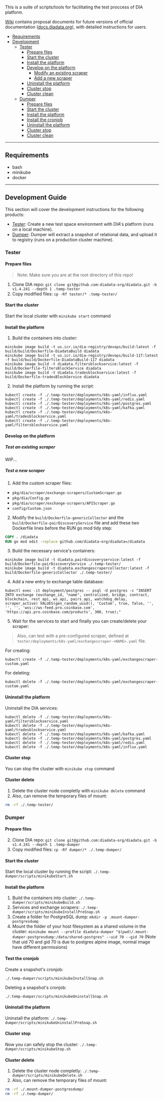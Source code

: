 This is a suite of scripts/tools for facilitating the test proccess of DIA platform.

[Wiki](https://github.com/alexjorgef/diatestsuite/wiki) contains proposal documents for future versions of official documentation ([docs.diadata.org](https://docs.diadata.org)), with detailed instructions for users.

- [Requirements](#requirements)
- [Development](#development)
  - [Tester](#tester)
    - [Prepare files](#prepare-files)
    - [Start the cluster](#start-the-cluster)
    - [Install the platform](#install-the-platform)
    - [Develop on the platform](#develop-on-the-platform)
      - [Modify an existing scraper](#modify-an-existing-scraper)
      - [Add a new scraper](#add-a-new-scraper)
    - [Uninstall the platform](#uninstall-the-platform)
    - [Cluster stop](#cluster-stop)
    - [Cluster clean](#cluster-clean)
  - [Dumper](#dumper)
    - [Prepare files](#prepare-files-1)
    - [Start the cluster](#start-the-cluster-1)
    - [Install the platform](#install-the-platform-1)
    - [Install the cronjob](#install-the-cronjob)
    - [Uninstall the platform](#uninstall-the-platform-1)
    - [Cluster stop](#cluster-stop-1)
    - [Cluster clean](#cluster-clean-1)

---

## Requirements

* bash
* minikube
* docker

---

## Development Guide

This section will cover the development instructions for the following products:

* [Tester](#tester): Create a new test space environment with DIA's platform (runs on a local machine).
* [Dumper](#dumper): Dumper will extract a snapshot of relational data, and upload it to registry (runs on a production cluster machine).

### Tester

#### Prepare files

> Note: Make sure you are at the root directory of this repo!

1. Clone DIA repo: `git clone git@github.com:diadata-org/diadata.git -b v1.4.241 --depth 1 .temp-tester`
2. Copy modified files: `cp -Rf tester/* .temp-tester/`

#### Start the cluster

Start the local cluster with `minikube start` command

#### Install the platform

1. Build the containers into cluster:

```shell
minikube image build -t us.icr.io/dia-registry/devops/build:latest -f build/build/Dockerfile-DiadataBuild diadata
minikube image build -t us.icr.io/dia-registry/devops/build-117:latest -f build/build/Dockerfile-DiadataBuild-117 diadata
minikube image build -t diadata.filtersblockservice:latest -f build/Dockerfile-filtersBlockService diadata
minikube image build -t diadata.tradesblockservice:latest -f build/Dockerfile-tradesBlockService diadata
```

2. Install the platform by running the script:

```shell
kubectl create -f ./.temp-tester/deployments/k8s-yaml/influx.yaml
kubectl create -f ./.temp-tester/deployments/k8s-yaml/redis.yaml
kubectl create -f ./.temp-tester/deployments/k8s-yaml/postgres.yaml
kubectl create -f ./.temp-tester/deployments/k8s-yaml/kafka.yaml
kubectl create -f ./.temp-tester/deployments/k8s-yaml/tradesblockservice.yaml
kubectl create -f ./.temp-tester/deployments/k8s-yaml/filtersblockservice.yaml
```

#### Develop on the platform

##### Test an existing scraper

WIP...

##### Test a new scraper

1. Add the custom scraper files:

* `pkg/dia/scraper/exchange-scrapers/CustomScraper.go`
* `pkg/dia/Config.go`
* `pkg/dia/scraper/exchange-scrapers/APIScraper.go`
* `config/Custom.json`

2. Modify the `build/Dockerfile-genericCollector` and the `build/Dockerfile-pairDiscoveryService` file and add these two Dockerfile lines before the RUN go mod tidy step:

```dockerfile
COPY . /diadata
RUN go mod edit -replace github.com/diadata-org/diadata=/diadata
```

3. Build the necessary service's containers:

```shell
minikube image build -t diadata.pairdiscoveryservice:latest -f build/Dockerfile-pairDiscoveryService ./.temp-tester/
minikube image build -t diadata.exchangescrapercollector:latest -f build/Dockerfile-genericCollector ./.temp-tester/
```

4. Add a new entry to exchange table database:

```shell
kubectl exec -it deployment/postgres -- psql -U postgres -c "INSERT INTO exchange (exchange_id, "name", centralized, bridge, contract, blockchain, rest_api, ws_api, pairs_api, watchdog_delay, scraper_active) VALUES(gen_random_uuid(), 'Custom', true, false, '', '', '', 'wss://ws-feed.pro.coinbase.com', 'https://api.pro.coinbase.com/products', 300, true);"
```

5. Wait for the services to start and finally you can create/delete your scraper:

> Also, can test with a pre-configured scraper, defined at `tester/deployments/k8s-yaml/exchangescraper-<NAME>.yaml` file.

For creating:

```shell
kubectl create -f ./.temp-tester/deployments/k8s-yaml/exchangescraper-custom.yaml
```

For deleting:

```shell
kubectl delete -f ./.temp-tester/deployments/k8s-yaml/exchangescraper-custom.yaml
```

#### Uninstall the platform

Uninstall the DIA services:

```shell
kubectl delete -f ./.temp-tester/deployments/k8s-yaml/filtersblockservice.yaml
kubectl delete -f ./.temp-tester/deployments/k8s-yaml/tradesblockservice.yaml
kubectl delete -f ./.temp-tester/deployments/k8s-yaml/kafka.yaml
kubectl delete -f ./.temp-tester/deployments/k8s-yaml/postgres.yaml
kubectl delete -f ./.temp-tester/deployments/k8s-yaml/redis.yaml
kubectl delete -f ./.temp-tester/deployments/k8s-yaml/influx.yaml
```

#### Cluster stop

You can stop the cluster with `minikube stop` command

#### Cluster delete

1. Delete the cluster node completly with `minikube delete` command
2. Also, can remove the temporary files of mount:

```sh
rm -rf ./.temp-tester/
```

### Dumper

#### Prepare files

2. Clone DIA repo: `git clone git@github.com:diadata-org/diadata.git -b v1.4.241 --depth 1 .temp-dumper`
3. Copy modified files: `cp -Rf dumper/* ./.temp-dumper/`

#### Start the cluster

Start the local cluster by running the script: `./.temp-dumper/scripts/minikubeStart.sh`

#### Install the platform

1. Build the containers into cluster: `./.temp-dumper/scripts/minikubeBuild.sh`
2. Services and exchange scrapers: `./.temp-dumper/scripts/minikubeInstallPreSnap.sh`
3. Create a folder for PostgreSQL dump: `mkdir -p .mount-dumper-postgresdump`
4. Mount the folder of your host filesystem as a shared volume in the cluster: `minikube mount --profile diadata-dumper "$(pwd)/.mount-dumper-postgresdump:/data/shared-postgres" --uid 70 --gid 70` (Note that uid 70 and gid 70 is due to postgres alpine image, normal image have different permissions)

#### Test the cronjob

Create a snapshot's cronjob:

```shell
./.temp-dumper/scripts/minikubeInstallSnap.sh
```

Deleting a snapshot's cronjob:

```shell
./.temp-dumper/scripts/minikubeUninstallSnap.sh
```

#### Uninstall the platform

Uninstall the platform: `./.temp-dumper/scripts/minikubeUninstallPreSnap.sh`

#### Cluster stop

Now you can safely stop the cluster: `./.temp-dumper/scripts/minikubeStop.sh`

#### Cluster delete

1. Delete the cluster node completly: `./.temp-dumper/scripts/minikubeDelete.sh`
2. Also, can remove the temporary files of mount:

```sh
rm -rf ./.mount-dumper-postgresdump/
rm -rf ./.temp-dumper/
```
